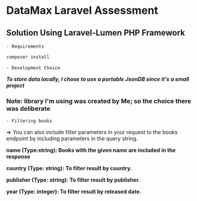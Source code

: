 # DataMax Laravel Assessment 

## Solution Using Laravel-Lumen PHP Framework

    - Requirements

```bash
composer install
```

    - Development Choice

***To store data locally, I chose to use a portable JsonDB since it's a small project***

### Note: library I'm using was created by Me; so the choice there was deliberate


    - Filtering books

=> You can also include filter parameters in your request to the books endpoint by including parameters in the query string.

**name (Type:string):	Books with the given name are included in the response**

**country (Type: string): To filter result by country.**

**publisher (Type: string): To filter result by publisher.**

**year (Type: integer): To filter result by released date.**

